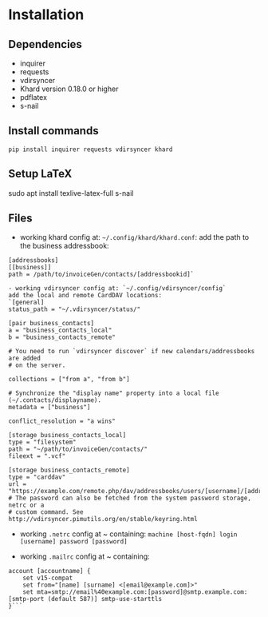 # Installation

## Dependencies
- inquirer
- requests
- vdirsyncer
- Khard version 0.18.0 or higher
- pdflatex
- s-nail

## Install commands
`pip install inquirer requests vdirsyncer khard`

## Setup LaTeX
sudo apt install texlive-latex-full s-nail

## Files

- working khard config at: `~/.config/khard/khard.conf`:
add the path to the business addressbook:
```
[addressbooks]
[[business]]
path = /path/to/invoiceGen/contacts/[addressbookid]`

- working vdirsyncer config at: `~/.config/vdirsyncer/config`
add the local and remote CardDAV locations:
`[general]
status_path = "~/.vdirsyncer/status/"

[pair business_contacts]
a = "business_contacts_local"
b = "business_contacts_remote"

# You need to run `vdirsyncer discover` if new calendars/addressbooks are added
# on the server.

collections = ["from a", "from b"]

# Synchronize the "display name" property into a local file (~/.contacts/displayname).
metadata = ["business"]

conflict_resolution = "a wins"

[storage business_contacts_local]
type = "filesystem"
path = "~/path/to/invoiceGen/contacts/"
fileext = ".vcf"

[storage business_contacts_remote]
type = "carddav"
url = "https://example.com/remote.php/dav/addressbooks/users/[username]/[addressbookid]/"
# The password can also be fetched from the system password storage, netrc or a
# custom command. See http://vdirsyncer.pimutils.org/en/stable/keyring.html
```

- working `.netrc` config at \~ containing:
`machine [host-fqdn] login [username] password [password]`

- working `.mailrc` config at \~ containing:

```
account [accountname] {
    set v15-compat
    set from="[name] [surname] <[email@example.com]>"
    set mta=smtp://email%40example.com:[password]@smtp.example.com:[smtp-port (default 587)] smtp-use-starttls
}```
